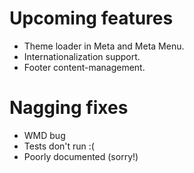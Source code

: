 # Upcoming features

* Theme loader in Meta and Meta Menu.
* Internationalization support.
* Footer content-management.

# Nagging fixes

* WMD bug
* Tests don't run :(
* Poorly documented (sorry!)


